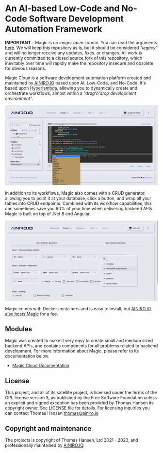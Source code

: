 
# An AI-based Low-Code and No-Code Software Development Automation Framework

**IMPORTANT** - Magic is _no longer open source_. You can read the arguments [here](https://ainiro.io/blog/discontinuing-open-source-version). We will keep this repository as is, but it should be considered _"legacy"_ and will no longer receive any updates, fixes, or changes. All work is currently committed to a closed source fork of this repository, which inevitably over time will rapidly make the repository insecure and obsolete for obvious reasons.

Magic Cloud is a software development automation platform created and maintained by [AINIRO.IO](https://ainiro.io) based upon AI, Low-Code, and No-Code. It's based upon [Hyperlambda](https://docs.ainiro.io/hyperlambda/), allowing you to dynamically create and orchestrate workflows, almost within a _"drag'n'drop development environment"_.

![Editing code in HyperIDE](https://raw.githubusercontent.com/polterguy/polterguy.github.io/master/images/hyper-ide-actions.jpg)

In addition to its workflows, Magic also comes with a CRUD generator, allowing you to point it at your database, click a button, and wrap all your tables into CRUD endpoints. Combined with its workflow capabilities, this can sometimes save you 90% of your time when delivering backend APIs. Magic is built on top of .Net 8 and Angular.

![CRUD generator](https://raw.githubusercontent.com/polterguy/polterguy.github.io/master/images/backend-crud.jpg)

Magic comes with Docker containers and is easy to install, but [AINIRO.IO also hosts Magic](https://ainiro.io) for a fee.

## Modules

Magic was created to make it very easy to create small and medium sized backend APIs, and contains components for all problems related to backend development. For more information about Magic, please refer to its documentation below.

* [Magic Cloud Documentation](https://docs.ainiro.io)

## License

This project, and all of its satellite project, is licensed under the terms of the GPL license version 3, as published by the Free Software Foundation unless an explicit and signed exception has been provided by Thomas Hansen its copyright owner. See LICENSE file for details. For licensing inquiries you can contact Thomas Hansen thomas@ainiro.io

## Copyright and maintenance

The projects is copyright of Thomas Hansen, Ltd 2021 - 2023, and professionally maintained by [AINIRO.IO](https://ainiro.io).
